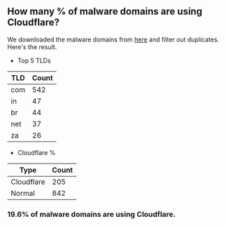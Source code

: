 ## How many % of malware domains are using Cloudflare?


We downloaded the malware domains from [here](https://urlhaus.abuse.ch) and filter out duplicates.
Here's the result.


[//]: # (start replacement)


- Top 5 TLDs

| TLD | Count |
| --- | --- |
| com | 542 |
| in | 47 |
| br | 44 |
| net | 37 |
| za | 26 |


- Cloudflare %

| Type | Count |
| --- | --- |
| Cloudflare | 205 |
| Normal | 842 |


### 19.6% of malware domains are using Cloudflare.